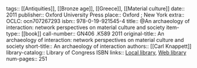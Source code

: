 tags:: [[Antiquities]], [[Bronze age]], [[Greece]], [[Material culture]]
date:: 2011
publisher:: Oxford University Press
place:: Oxford ; New York
extra:: OCLC: ocn707267293
isbn:: 978-0-19-921545-4
title:: @An archaeology of interaction: network perspectives on material culture and society
item-type:: [[book]]
call-number:: GN406 .K589 2011
original-title:: An archaeology of interaction: network perspectives on material culture and society
short-title:: An archaeology of interaction
authors:: [[Carl Knappett]]
library-catalog:: Library of Congress ISBN
links:: [Local library](zotero://select/groups/2386895/items/RIBSL8U5), [Web library](https://www.zotero.org/groups/2386895/items/RIBSL8U5)
num-pages:: 251

